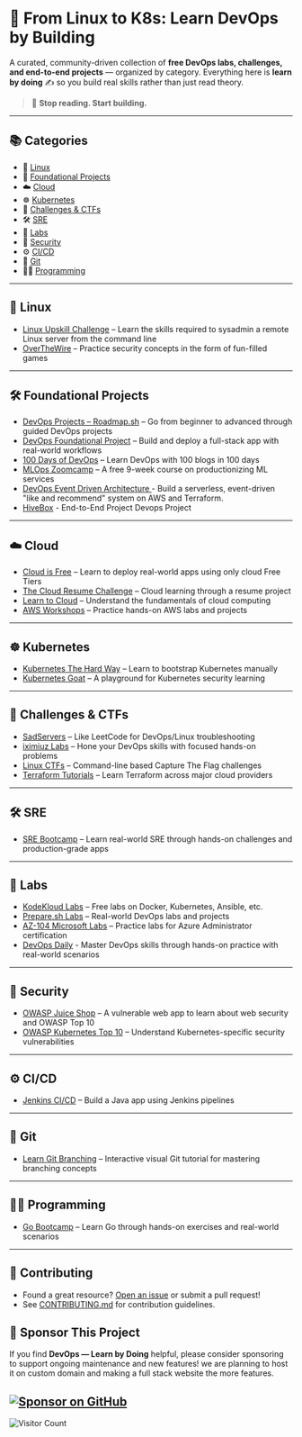 # 🚀 From Linux to K8s: Learn DevOps by Building

A curated, community-driven collection of **free DevOps labs, challenges, and end-to-end projects** — organized by category. Everything here is **learn by doing** ✍️ so you build real skills rather than just read theory.

> 🔧 **Stop reading. Start building.**

---

## 📚 Categories

* 📂 [Linux](#-linux)
* 🔧 [Foundational Projects](#️-foundational-project)
* ☁️ [Cloud](#️-cloud)
* ☸️ [Kubernetes](#️-kubernetes)
* 🧩 [Challenges & CTFs](#-challenges--ctfs)
* 🛠️ [SRE](#️-sre)
* 🧪 [Labs](#-labs)
* 🔐 [Security](#-security)
* ⚙️ [CI/CD](#️-cicd)
* 🌿 [Git](#-git)
* 👨‍💻 [Programming](#-programming)

---

## 🐧 Linux

* [Linux Upskill Challenge](https://linuxupskillchallenge.org/) – Learn the skills required to sysadmin a remote Linux server from the command line
* [OverTheWire](https://overthewire.org/wargames/) – Practice security concepts in the form of fun-filled games

---

## 🛠️ Foundational Projects

* [DevOps Projects – Roadmap.sh](https://roadmap.sh/devops/projects) – Go from beginner to advanced through guided DevOps projects
* [DevOps Foundational Project](https://prepare.sh/project/devops-foundational-project) – Build and deploy a full-stack app with real-world workflows
* [100 Days of DevOps](https://github.com/100daysofdevops/100daysofdevops) – Learn DevOps with 100 blogs in 100 days
* [MLOps Zoomcamp](https://github.com/DataTalksClub/mlops-zoomcamp) – A free 9-week course on productionizing ML services
* [DevOps Event Driven Architecture ](https://prepare.sh/project/devops-event-driven-architecture) - Build a serverless, event-driven "like and recommend" system on AWS and Terraform.
* [HiveBox](https://devopsroadmap.io/projects/hivebox/) - End-to-End Project Devops Project
---

## ☁️ Cloud

* [Cloud is Free](https://cloudisfree.com/) – Learn to deploy real-world apps using only cloud Free Tiers
* [The Cloud Resume Challenge](https://cloudresumechallenge.dev/docs/the-challenge/) – Cloud learning through a resume project
* [Learn to Cloud](https://learntocloud.guide/) – Understand the fundamentals of cloud computing
* [AWS Workshops](https://workshops.aws/) – Practice hands-on AWS labs and projects

---

## ☸️ Kubernetes

* [Kubernetes The Hard Way](https://github.com/kelseyhightower/kubernetes-the-hard-way) – Learn to bootstrap Kubernetes manually
* [Kubernetes Goat](https://madhuakula.com/kubernetes-goat/docs/) – A playground for Kubernetes security learning

---

## 🧩 Challenges & CTFs

* [SadServers](https://sadservers.com/scenarios) – Like LeetCode for DevOps/Linux troubleshooting
* [iximiuz Labs](https://labs.iximiuz.com/challenges) – Hone your DevOps skills with focused hands-on problems
* [Linux CTFs](https://github.com/learntocloud/linux-ctfs) – Command-line based Capture The Flag challenges
* [Terraform Tutorials](https://developer.hashicorp.com/terraform/tutorials) – Learn Terraform across major cloud providers

---

## 🛠️ SRE

* [SRE Bootcamp](https://one2n.io/sre-bootcamp/sre-bootcamp-exercises) – Learn real-world SRE through hands-on challenges and production-grade apps

---

## 🧪 Labs

* [KodeKloud Labs](https://kodekloud.com/free-labs) – Free labs on Docker, Kubernetes, Ansible, etc.
* [Prepare.sh Labs](https://prepare.sh/projects/devops) – Real-world DevOps labs and projects
* [AZ-104 Microsoft Labs](https://microsoftlearning.github.io/AZ-104-MicrosoftAzureAdministrator/) – Practice labs for Azure Administrator certification
* [DevOps Daily](https://devops-daily.com/exercises) - Master DevOps skills through hands-on practice with real-world scenarios
---

## 🔐 Security

* [OWASP Juice Shop](https://owasp.org/www-project-juice-shop/) – A vulnerable web app to learn about web security and OWASP Top 10
* [OWASP Kubernetes Top 10](https://madhuakula.com/kubernetes-goat/docs/owasp-kubernetes-top-ten/) – Understand Kubernetes-specific security vulnerabilities

---

## ⚙️ CI/CD

* [Jenkins CI/CD](https://www.jenkins.io/doc/tutorials/build-a-java-app-with-maven/) – Build a Java app using Jenkins pipelines

---

## 🌿 Git

* [Learn Git Branching](https://learngitbranching.js.org/) – Interactive visual Git tutorial for mastering branching concepts

---

## 👨‍💻 Programming

* [Go Bootcamp](https://one2n.io/go-bootcamp) – Learn Go through hands-on exercises and real-world scenarios

---

## 🤝 Contributing

* Found a great resource? [Open an issue](https://github.com/dth99/devops-learn-by-doing/issues/new) or submit a pull request!
* See [CONTRIBUTING.md](CONTRIBUTING.md) for contribution guidelines.

## 🙏 Sponsor This Project

If you find **DevOps — Learn by Doing** helpful, please consider sponsoring to support ongoing maintenance and new features! we are planning to host it on custom domain and making a full stack website the more features.

[![Sponsor on GitHub](https://img.shields.io/badge/Sponsor-❤️-brightgreen?logo=github-sponsors&style=for-the-badge)](https://github.com/sponsors/dth99)
---
![Visitor Count](https://visitor-badge.laobi.icu/badge?page_id=dth99.devops-learn-by-doing)

